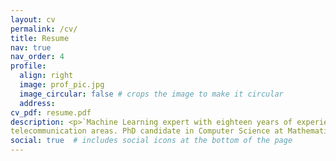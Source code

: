 ```yaml
---
layout: cv
permalink: /cv/
title: Resume
nav: true
nav_order: 4
profile:
  align: right
  image: prof_pic.jpg
  image_circular: false # crops the image to make it circular
  address: 
cv_pdf: resume.pdf
description: <p>`Machine Learning expert with eighteen years of experience in software development and machine learning algorithm development and implementation. Worked on high visibility projects in the commercial, banking and
telecommunication areas. PhD candidate in Computer Science at Mathematics Faculty, University of Belgrade, NLP specialization`</p>
social: true  # includes social icons at the bottom of the page
---
```

